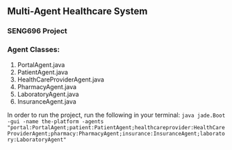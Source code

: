 ## Multi-Agent Healthcare System
### SENG696 Project

### Agent Classes:
1. PortalAgent.java
2. PatientAgent.java
3. HealthCareProviderAgent.java
4. PharmacyAgent.java
5. LaboratoryAgent.java
6. InsuranceAgent.java

In order to run the project, run the following in your terminal:
`java jade.Boot -gui -name the-platform -agents "portal:PortalAgent;patient:PatientAgent;healthcareprovider:HealthCareProviderAgent;pharmacy:PharmacyAgent;insurance:InsuranceAgent;laboratory:LaboratoryAgent"`
